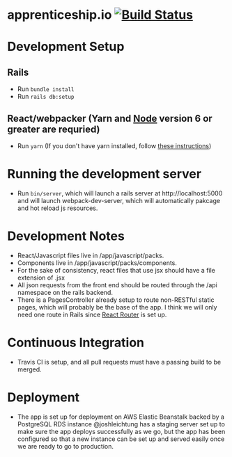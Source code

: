 # apprenticeship.io [![Build Status](https://travis-ci.org/apprenticeshipio/apprenticeship-io.svg?branch=development)](https://travis-ci.org/apprenticeshipio/apprenticeship-io)

# Development Setup
## Rails
* Run `bundle install`
* Run `rails db:setup`

## React/webpacker (Yarn and [Node](https://nodejs.org/) version 6 or greater are requried)
* Run `yarn` (If you don't have yarn installed, follow [these instructions](https://yarnpkg.com/lang/en/docs/install/))

# Running the development server
* Run `bin/server`, which will launch a rails server at http://localhost:5000 and will launch webpack-dev-server, which will automatically pakcage and hot reload js resources. 

# Development Notes
* React/Javascript files live in /app/javascript/packs. 
* Components live in /app/javascript/packs/components.
* For the sake of consistency, react files that use jsx should have a file extension of .jsx
* All json requests from the front end should be routed through the /api namespace on the rails backend. 
* There is a PagesController already setup to route non-RESTful static pages, which will probably be the base of the app. I think we will only need one route in Rails since [React Router](https://github.com/ReactTraining/react-router) is set up. 

# Continuous Integration
* Travis CI is setup, and all pull requests must have a passing build to be merged.

# Deployment
* The app is set up for deployment on AWS Elastic Beanstalk backed by a PostgreSQL RDS instance @joshleichtung has a staging server set up to make sure the app deploys successfully as we go, but the app has been configured so that a new instance can be set up and served easily once we are ready to go to production.
